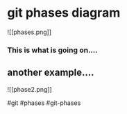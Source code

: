 # git phases diagram

![[phases.png]]

### This is what is going on....

## another example....

![[phase2.png]]

#git #phases #git-phases
